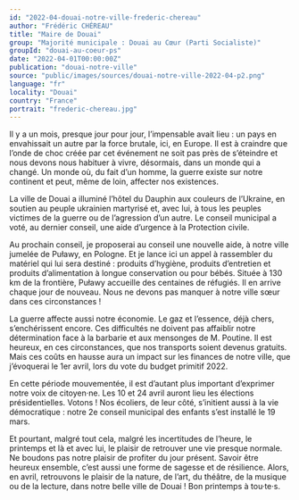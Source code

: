 ```yaml
---
id: "2022-04-douai-notre-ville-frederic-chereau"
author: "Frédéric CHÉREAU"
title: "Maire de Douai"
group: "Majorité municipale : Douai au Cœur (Parti Socialiste)"
groupId: "douai-au-coeur-ps"
date: "2022-04-01T00:00:00Z"
publication: "douai-notre-ville"
source: "public/images/sources/douai-notre-ville-2022-04-p2.png"
language: "fr"
locality: "Douai"
country: "France"
portrait: "frederic-chereau.jpg"
---
```


Il y a un mois, presque jour pour jour, l’impensable avait lieu : un pays en envahissait un autre par la force brutale, ici, en Europe. Il est à craindre que l’onde de choc créée par cet événement ne soit pas près de s’éteindre et nous devons nous habituer à vivre, désormais, dans un monde qui a changé. Un monde où, du fait d’un homme, la guerre existe sur notre continent et peut, même de loin, affecter nos existences.

La ville de Douai a illuminé l’hôtel du Dauphin aux couleurs de l’Ukraine, en soutien au peuple ukrainien martyrisé et, avec lui, à tous les peuples victimes de la guerre ou de l’agression d’un autre. Le conseil municipal a voté, au dernier conseil, une aide d’urgence à la Protection civile.

Au prochain conseil, je proposerai au conseil une nouvelle aide, à notre ville jumelée de Puławy, en Pologne. Et je lance ici un appel à rassembler du matériel qui lui sera destiné : produits d’hygiène, produits d’entretien et produits d’alimentation à longue conservation ou pour bébés. Située à 130 km de la frontière, Puławy accueille des centaines de réfugiés. Il en arrive chaque jour de nouveau. Nous ne devons pas manquer à notre ville sœur dans ces circonstances !

La guerre affecte aussi notre économie. Le gaz et l’essence, déjà chers, s’enchérissent encore. Ces difficultés ne doivent pas affaiblir notre détermination face à la barbarie et aux mensonges de M. Poutine. Il est heureux, en ces circonstances, que nos transports soient devenus gratuits. Mais ces coûts en hausse aura un impact sur les finances de notre ville, que j’évoquerai le 1er avril, lors du vote du budget primitif 2022.

En cette période mouvementée, il est d’autant plus important d’exprimer notre voix de citoyen·ne. Les 10 et 24 avril auront lieu les élections présidentielles. Votons ! Nos écoliers, de leur côté, s’initient aussi à la vie démocratique : notre 2e conseil municipal des enfants s’est installé le 19 mars.

Et pourtant, malgré tout cela, malgré les incertitudes de l’heure, le printemps et là et avec lui, le plaisir de retrouver une vie presque normale. Ne boudons pas notre plaisir de profiter du jour présent. Savoir être heureux ensemble, c’est aussi une forme de sagesse et de résilience. Alors, en avril, retrouvons le plaisir de la nature, de l’art, du théâtre, de la musique ou de la lecture, dans notre belle ville de Douai ! Bon printemps à tou·te·s.
